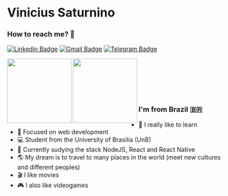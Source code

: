 <!--
### Hi there 👋
**viniciussaturnino/viniciussaturnino** is a ✨ _special_ ✨ repository because its `README.md` (this file) appears on your GitHub profile.

Here are some ideas to get you started:

- 🔭 I’m currently working on ...
- 🌱 I’m currently learning ...
- 👯 I’m looking to collaborate on ...
- 🤔 I’m looking for help with ...
- 💬 Ask me about ...
- 📫 How to reach me: ...
- 😄 Pronouns: ...
- ⚡ Fun fact: ...
-->

# Vinicius Saturnino 

### How to reach me? 🔎

[![Linkedin Badge](https://img.shields.io/badge/-Vinicius-blue?style=flat-square&logo=Linkedin&logoColor=white&link=https://www.linkedin.com/in/viniciussaturnino07/)](https://www.linkedin.com/in/viniciussaturnino07/)
[![Gmail Badge](https://img.shields.io/badge/-viniciussaturnino78@gmail.com-c14438?style=flat-square&logo=Gmail&logoColor=white&link=mailto:viniciussaturnino78@gmail.com)](mailto:viniciussaturnino78@gmail.com)
[![Telegram Badge](https://img.shields.io/badge/-viniciussaturnino-blue?style=flat-square&logo=Telegram&logoColor=white&link=https://t.me/viniciussaturnino)](https://t.me/viniciussaturnino)

<a href="https://github.com/viniciussaturnino/github-readme-statst">
  <img align="left"  height='150px' src="https://github-readme-stats.vercel.app/api?username=viniciussaturnino&show_icons=true&theme=omni" />
</a>

<a href="https://github.com/viniciussaturnino/github-readme-stats">
  <img align="left" height='150px' src="https://github-readme-stats.vercel.app/api/top-langs/?username=viniciussaturnino&hide=jupyter%20notebook,html&layout=compact&theme=light" />
</a><br><br><br><br><br>

### I'm from Brazil 🇧🇷  

- 🧠 I really like to learn
- 🎯 Focused on web development
- 💻 Student from the University of Brasilia (UnB)
- 🚀 Currently sudying the stack NodeJS, React and React Native
- 🌎 My dream is to travel to many places in the world (meet new cultures and different peoples)
- 🎬 I like movies
- 🎮 I also like videogames
